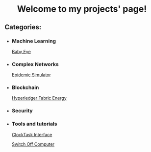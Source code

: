 <p align="center">
  <h1 align="center">
    Welcome to my projects' page!
  </h1>
  <h2>
    Categories:
  </h2>
  <ul>
    <li><h3>Machine Learning</h3>
      <p><a href="babyeye.html">Baby Eye</a></p>      
    </li>
    <li><h3>Complex Networks</h3>
      <p><a href="epidemic-simulator.html">Epidemic Simulator</a></p>
    </li>
    <li><h3>Blockchain</h3>
      <p><a href="hyperledger.html">Hyperledger Fabric Energy</a></p>
    </li>
    <li><h3>Security</h3>
    </li> 
    <li><h3>Tools and tutorials</h3>
      <p><a href="clocktask.html">ClockTask Interface</a></p>
      <p><a href="switchoff.html">Switch Off Computer</a></p>
    </li>  
  </ul>
</p>
